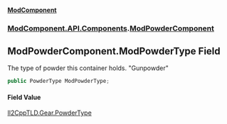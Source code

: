 #### [ModComponent](index.md 'index')
### [ModComponent.API.Components](index.md#ModComponent.API.Components 'ModComponent.API.Components').[ModPowderComponent](ModPowderComponent.md 'ModComponent.API.Components.ModPowderComponent')

## ModPowderComponent.ModPowderType Field

The type of powder this container holds. "Gunpowder"

```csharp
public PowderType ModPowderType;
```

#### Field Value
[Il2CppTLD.Gear.PowderType](https://docs.microsoft.com/en-us/dotnet/api/Il2CppTLD.Gear.PowderType 'Il2CppTLD.Gear.PowderType')